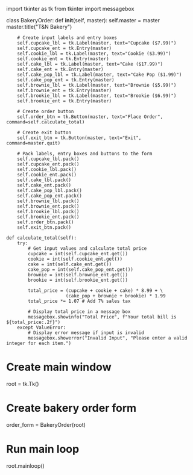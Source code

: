 import tkinter as tk
from tkinter import messagebox

class BakeryOrder:
    def __init__(self, master):
        self.master = master
        master.title("T&N Bakery")

        # Create input labels and entry boxes
        self.cupcake_lbl = tk.Label(master, text="Cupcake ($7.99)")
        self.cupcake_ent = tk.Entry(master)
        self.cookie_lbl = tk.Label(master, text="Cookie ($3.99)")
        self.cookie_ent = tk.Entry(master)
        self.cake_lbl = tk.Label(master, text="Cake ($17.99)")
        self.cake_ent = tk.Entry(master)
        self.cake_pop_lbl = tk.Label(master, text="Cake Pop ($1.99)")
        self.cake_pop_ent = tk.Entry(master)
        self.brownie_lbl = tk.Label(master, text="Brownie ($5.99)")
        self.brownie_ent = tk.Entry(master)
        self.brookie_lbl = tk.Label(master, text="Brookie ($6.99)")
        self.brookie_ent = tk.Entry(master)

        # Create order button
        self.order_btn = tk.Button(master, text="Place Order", command=self.calculate_total)

        # Create exit button
        self.exit_btn = tk.Button(master, text="Exit", command=master.quit)

        # Pack labels, entry boxes and buttons to the form
        self.cupcake_lbl.pack()
        self.cupcake_ent.pack()
        self.cookie_lbl.pack()
        self.cookie_ent.pack()
        self.cake_lbl.pack()
        self.cake_ent.pack()
        self.cake_pop_lbl.pack()
        self.cake_pop_ent.pack()
        self.brownie_lbl.pack()
        self.brownie_ent.pack()
        self.brookie_lbl.pack()
        self.brookie_ent.pack()
        self.order_btn.pack()
        self.exit_btn.pack()

    def calculate_total(self):
        try:
            # Get input values and calculate total price
            cupcake = int(self.cupcake_ent.get())
            cookie = int(self.cookie_ent.get())
            cake = int(self.cake_ent.get())
            cake_pop = int(self.cake_pop_ent.get())
            brownie = int(self.brownie_ent.get())
            brookie = int(self.brookie_ent.get())

            total_price = (cupcake + cookie + cake) * 8.99 + \
                          (cake_pop + brownie + brookie) * 1.99
            total_price *= 1.07 # Add 7% sales tax

            # Display total price in a message box
            messagebox.showinfo("Total Price", f"Your total bill is ${total_price:.2f}")
        except ValueError:
            # Display error message if input is invalid
            messagebox.showerror("Invalid Input", "Please enter a valid integer for each item.")

# Create main window
root = tk.Tk()

# Create bakery order form
order_form = BakeryOrder(root)

# Run main loop
root.mainloop()

